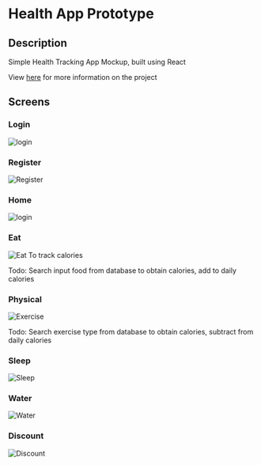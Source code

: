 # Health App Prototype

## Description

Simple Health Tracking App Mockup, built using React

View [here](https://adamilyas.github.io/esa-documents/Cover%20Page/index.html) for more information on the project

## Screens

### Login 
![login](./img/login.png)

### Register
![Register](./img/register.png)

### Home
![login](./img/home.png)

### Eat
![Eat](./img/eat.png)
To track calories

Todo: Search input food from database to obtain calories, add to daily calories

### Physical
![Exercise](./img/physical.png)

Todo: Search exercise type from database to obtain calories, subtract from daily calories

### Sleep
![Sleep](./img/sleep.png)

### Water
![Water](./img/water.png)

### Discount
![Discount](./img/discount.png)
